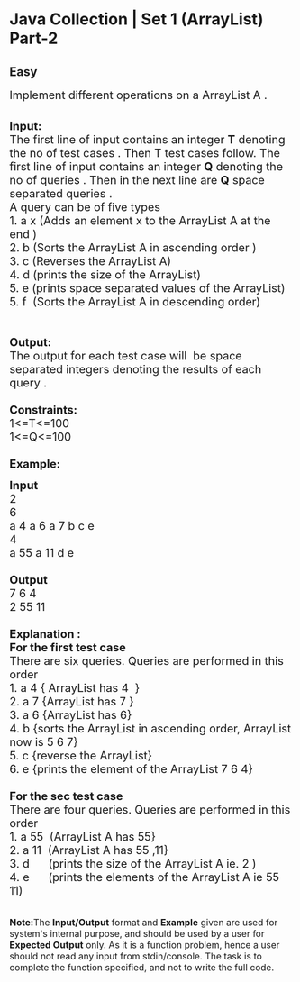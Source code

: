 # Java Collection | Set 1 (ArrayList) Part-2
## Easy 
<div class="problem-statement">
                <p></p><p><span style="font-size:20px">Implement different operations on a ArrayList A .</span><br>
&nbsp;</p>

<p><span style="font-size:20px"><strong>Input:</strong><br>
The first line of input contains an integer <strong>T</strong> denoting the no of test cases . Then T test cases follow. The first line of input contains an integer <strong>Q</strong> denoting the no of queries . Then in the next line are <strong>Q</strong>&nbsp;space separated queries .<br>
A query can be of&nbsp;five&nbsp;types&nbsp;<br>
1. a x (Adds an element x to the ArrayList A&nbsp;at the end )<br>
2. b (Sorts the ArrayList A in ascending order&nbsp;)<br>
3. c (Reverses the ArrayList A)<br>
4. d (prints the size of the ArrayList)<br>
5. e (prints space separated values of the ArrayList)<br>
5. f &nbsp;(Sorts the ArrayList A in descending&nbsp;order)<br>
<br>
<br>
<strong>Output:</strong><br>
The output for each test case will&nbsp;&nbsp;be space separated integers denoting the results of each query .&nbsp;<br>
<br>
<strong>Constraints:</strong><br>
1&lt;=T&lt;=100<br>
1&lt;=Q&lt;=100<br>
<br>
<strong>Example:</strong></span></p>

<p><span style="font-size:20px"><strong>Input</strong><br>
2<br>
6<br>
a 4 a 6 a 7 b c e<br>
4<br>
a 55 a 11 d e<br>
<strong>&nbsp;<br>
Output</strong><br>
7 6 4<br>
2 55 11<br>
<br>
<strong>Explanation :<br>
For the first test case</strong><br>
There are six queries.&nbsp;Queries&nbsp;are&nbsp;performed in this order<br>
1. a 4 { ArrayList has 4 &nbsp;}<br>
2. a 7&nbsp;{ArrayList has 7 }<br>
3. a 6 {ArrayList has 6}<br>
4. b {sorts the ArrayList in ascending order, ArrayList now is 5 6 7}<br>
5. c {reverse the ArrayList}<br>
6. e&nbsp;{prints the element of the ArrayList 7 6 4}<br>
<br>
<strong>For the sec test case&nbsp;</strong><br>
There are four&nbsp;queries.&nbsp;Queries&nbsp;are&nbsp;performed in this order<br>
1. a 55 &nbsp;(ArrayList A has&nbsp;55}<br>
2. a 11 &nbsp;(ArrayList A has 55 ,11}<br>
3. d &nbsp; &nbsp; &nbsp;(prints the size of the ArrayList A ie. 2 )<br>
4. e &nbsp; &nbsp; &nbsp;(prints the elements of the ArrayList A ie 55 11)</span><br>
<br>
<br>
<span style="font-size:16px"><strong>Note:</strong>The <strong>Input/Output</strong> format and <strong>Example</strong> given are used for system's internal purpose, and should be used by a user for <strong>Expected Output</strong> only. As it is a function problem, hence a user should not read any input from stdin/console. The task is to complete the function specified, and not to write the full code.</span></p>

<p>&nbsp;</p>
 <p></p>
            </div>